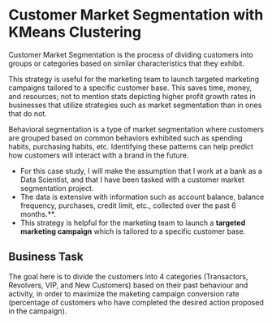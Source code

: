 # Customer Market Segmentation with KMeans Clustering
Customer Market Segmentation is the process of dividing customers into groups or categories based on similar characteristics that they exhibit. 

This strategy is useful for the marketing team to launch targeted marketing campaigns tailored to a specific customer base. This saves time, money, and resources; not to mention stats depicting higher profit growth rates in businesses that utilize strategies such as market segmentation than in ones that do not. 

Behavioral segmentation is a type of market segmentation where customers are grouped based on common behaviors exhibited such as spending habits, purchasing habits, etc. Identifying these patterns can help predict how customers will interact with a brand in the future.  

* For this case study, I will make the assumption that I work at a bank as a Data Scientist, and that I have been tasked with a customer market segmentation project. 
* The data is extensive with information such as account balance, balance frequency, purchases, credit limit, etc., collected over the past 6 months.**. 
* This strategy is helpful for the marketing team to launch a **targeted marketing campaign** which is tailored to a specific customer base.

## Business Task
The goal here is to divide the customers into 4 categories (Transactors, Revolvers, VIP, and New Customers) based on their past behaviour and activity, in order to maximize the maketing campaign conversion rate (percentage of customers who have completed the desired action proposed in the campaign).

